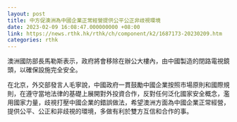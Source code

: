```yaml
---
layout: post
title: 中方促澳洲為中國企業正常經營提供公平公正非歧視環境
date: 2023-02-09 16:08:47.000000000 +08:00
link: https://news.rthk.hk/rthk/ch/component/k2/1687173-20230209.htm
categories: rthk
---
```


澳洲國防部長馬勒斯表示，政府將會移除在辦公大樓內，由中國製造的閉路電視鏡頭，以確保設施完全安全。

在北京，外交部發言人毛寧說，中國政府一貫鼓勵中國企業按照市場原則和國際規則，在遵守當地法律的基礎上展開對外投資合作，反對任何泛化國家安全概念，濫用國家力量，歧視打壓中國企業的錯誤做法，希望澳洲方面為中國企業正常經營，提供公平、公正和非歧視的環境，多做有利於雙方互信和合作的事。
